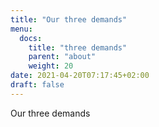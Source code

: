 ```yaml
---
title: "Our three demands"
menu:
  docs:
    title: "three demands"
    parent: "about"
    weight: 20
date: 2021-04-20T07:17:45+02:00
draft: false
---
```


Our three demands
